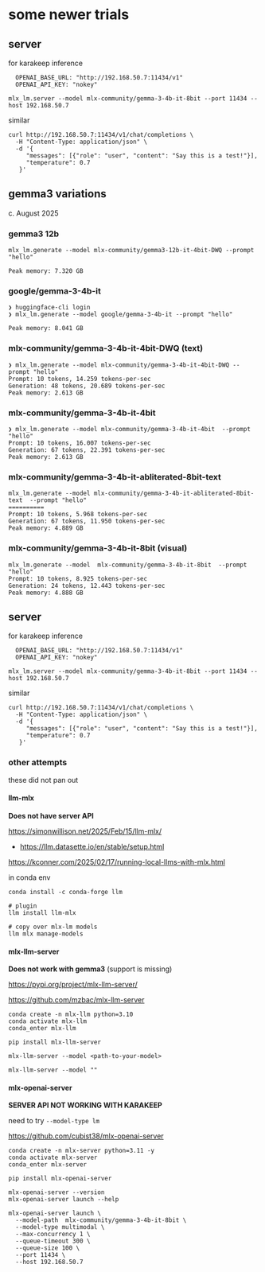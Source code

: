 # some newer trials


## server

for karakeep inference

      OPENAI_BASE_URL: "http://192.168.50.7:11434/v1"
      OPENAI_API_KEY: "nokey"

```text
mlx_lm.server --model mlx-community/gemma-3-4b-it-8bit --port 11434 --host 192.168.50.7
```

similar

```
curl http://192.168.50.7:11434/v1/chat/completions \
  -H "Content-Type: application/json" \
  -d '{
     "messages": [{"role": "user", "content": "Say this is a test!"}],
     "temperature": 0.7
   }'
```

## gemma3 variations
c. August 2025

### gemma3 12b

```
mlx_lm.generate --model mlx-community/gemma3-12b-it-4bit-DWQ --prompt "hello"

Peak memory: 7.320 GB
```

### google/gemma-3-4b-it

```shell
❯ huggingface-cli login
❯ mlx_lm.generate --model google/gemma-3-4b-it --prompt "hello"

Peak memory: 8.041 GB
```

### mlx-community/gemma-3-4b-it-4bit-DWQ (text)

```shell
❯ mlx_lm.generate --model mlx-community/gemma-3-4b-it-4bit-DWQ --prompt "hello"
Prompt: 10 tokens, 14.259 tokens-per-sec
Generation: 48 tokens, 20.689 tokens-per-sec
Peak memory: 2.613 GB
```

### mlx-community/gemma-3-4b-it-4bit

```shell
❯ mlx_lm.generate --model mlx-community/gemma-3-4b-it-4bit  --prompt "hello"
Prompt: 10 tokens, 16.007 tokens-per-sec
Generation: 67 tokens, 22.391 tokens-per-sec
Peak memory: 2.613 GB
```

### mlx-community/gemma-3-4b-it-abliterated-8bit-text

```
mlx_lm.generate --model mlx-community/gemma-3-4b-it-abliterated-8bit-text  --prompt "hello"
==========
Prompt: 10 tokens, 5.968 tokens-per-sec
Generation: 67 tokens, 11.950 tokens-per-sec
Peak memory: 4.889 GB
```

### mlx-community/gemma-3-4b-it-8bit (visual)

```
mlx_lm.generate --model  mlx-community/gemma-3-4b-it-8bit  --prompt "hello"
Prompt: 10 tokens, 8.925 tokens-per-sec
Generation: 24 tokens, 12.443 tokens-per-sec
Peak memory: 4.888 GB
```

## server

for karakeep inference

      OPENAI_BASE_URL: "http://192.168.50.7:11434/v1"
      OPENAI_API_KEY: "nokey"

```text
mlx_lm.server --model mlx-community/gemma-3-4b-it-8bit --port 11434 --host 192.168.50.7
```

similar

```
curl http://192.168.50.7:11434/v1/chat/completions \
  -H "Content-Type: application/json" \
  -d '{
     "messages": [{"role": "user", "content": "Say this is a test!"}],
     "temperature": 0.7
   }'
```

### other attempts

these did not pan out

#### llm-mlx

**Does not have server API**

https://simonwillison.net/2025/Feb/15/llm-mlx/
 - https://llm.datasette.io/en/stable/setup.html

https://kconner.com/2025/02/17/running-local-llms-with-mlx.html

in conda env

```
conda install -c conda-forge llm

# plugin
llm install llm-mlx

# copy over mlx-lm models
llm mlx manage-models

```

#### mlx-llm-server

**Does not work with gemma3** (support is missing)

https://pypi.org/project/mlx-llm-server/

https://github.com/mzbac/mlx-llm-server

```
conda create -n mlx-llm python=3.10
conda activate mlx-llm
conda_enter mlx-llm

pip install mlx-llm-server

mlx-llm-server --model <path-to-your-model>

mlx-llm-server --model ""
```


#### mlx-openai-server

**SERVER API NOT WORKING WITH KARAKEEP**

need to try ` --model-type lm `

https://github.com/cubist38/mlx-openai-server

```
conda create -n mlx-server python=3.11 -y
conda activate mlx-server
conda_enter mlx-server

pip install mlx-openai-server

mlx-openai-server --version
mlx-openai-server launch --help

mlx-openai-server launch \
  --model-path  mlx-community/gemma-3-4b-it-8bit \
  --model-type multimodal \
  --max-concurrency 1 \
  --queue-timeout 300 \
  --queue-size 100 \
  --port 11434 \
  --host 192.168.50.7

```
